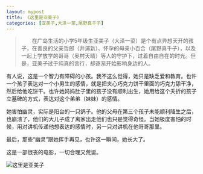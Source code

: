 ```yaml
---
layout: mypost
title: 《这里是亚美子》
categories: [亚美子,大泽一菜,尾野真千子]
---
```



> 　　在广岛生活的小学5年级生亚美子（大泽一菜）是个有点异想天开的孩子，在善良的父亲哲郎（井浦新）、怀孕的母亲小百合（尾野真千子），以及一起上学放学的哥哥（奥村天晴）等人的守护下，过着自由自在的时光。但是，亚美子过于纯真的言行，却逐渐开始影响身边的人。

有人说，这是一个智力有障碍的小孩。我不这么觉得，她只是缺乏爱和教育。也许一个孩子表达对一个小男生的感情，就是把夹心巧克力饼干里面的巧克力舔干净，然后给他吃饼干。也许她妈妈肚子里的孩子没有顺利出生，她用给这个夭折的孩子立墓碑的方式，表达对这个弟弟（妹妹）的感情。

她害怕幽灵，实际是阳台的一只鸽子。他的父母在第三个孩子未能顺利降生之后，也崩溃了，他们的大儿子成了离家出走他们也只是觉得奇怪。当她极度害怕的时候，用对讲机传递他想表达的感情时，另一只对讲机在他哥哥那里。

最后，那些“幽灵”跟她挥手再见，也许这一瞬间，她长大了。

这是一部很丧的电影，一切合理又荒诞。

![这里是亚美子](https://www.wuyeso.com/i/zb_users/upload/2023/03/202303071678118689247107.jpg)
